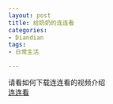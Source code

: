 ```yaml
---
layout: post
title: 给奶奶的连连看
categories:
- Diandian
tags:
- 日常生活

---
```

请看如何下载连连看的视频介绍
<br />
<a href="http://www.brsbox.com/filebox/down/fc/d016ff4ef5331d92b80e2eb6fefac102" target="_blank">连连看</a>